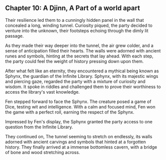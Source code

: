 ## Chapter 10:  A Djinn, A Part of a world apart

Their resilience led them to a cunningly hidden panel in the wall that concealed a long, winding tunnel. Curiosity piqued, the party decided to venture into the unknown, their footsteps echoing through the dimly lit passage.

As they made their way deeper into the tunnel, the air grew colder, and a sense of anticipation filled their hearts. The walls were adorned with ancient runes and symbols, hinting at the secrets that lay ahead. With each step, the party could feel the weight of history pressing down upon them.

After what felt like an eternity, they encountered a mythical being known as Sphynx, the guardian of the Infinite Library. Sphynx, with its majestic wings and piercing gaze, regarded the party with a mixture of curiosity and wisdom. It spoke in riddles and challenged them to prove their worthiness to access the library's vast knowledge.

Fen stepped forward to face the Sphynx. The creature posed a game of Dice, testing wit and intelligence. With a calm and focused mind, Fen won the game with a perfect roll, earning the respect of the Sphynx.

Impressed by Fen's display, the Sphynx granted the party access to one question from the Infinite Library.

They continued on, The tunnel seeming to stretch on endlessly, its walls adorned with ancient carvings and symbols that hinted at a forgotten history. They finally arrived at a immense bottomless cavern, with a bridge of bone and wood stretching across. 

